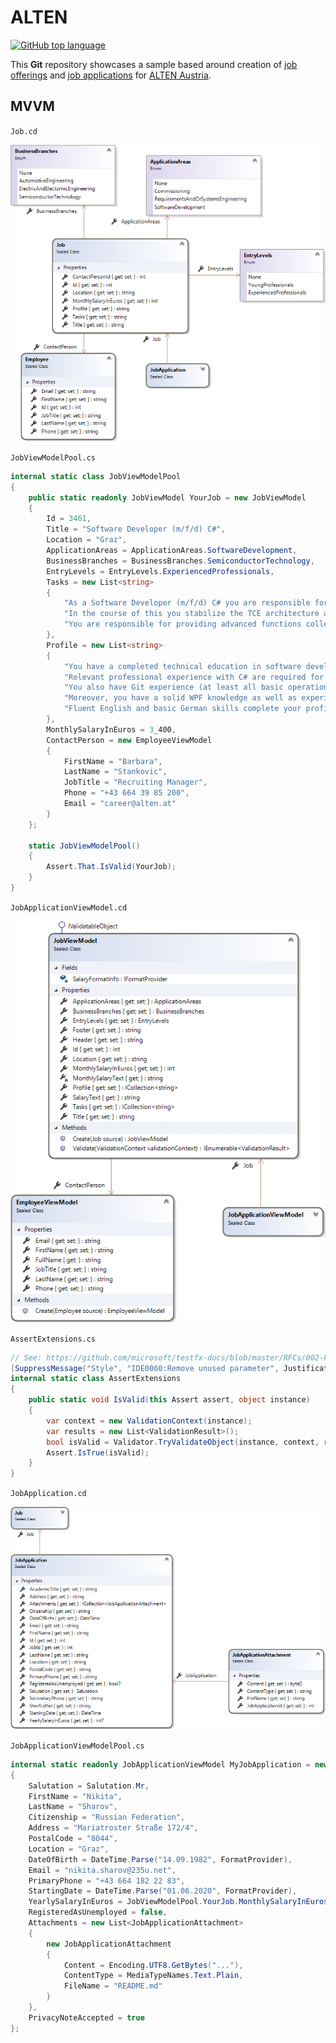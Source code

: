 # ALTEN

[![GitHub top language](https://img.shields.io/github/languages/top/nikita-sharov/alten?style=for-the-badge)](https://github.com/search?q=repo%3Anikita-sharov%2Falten+language%3AC%23&type=Code&ref=advsearch&l=C%23)

This **Git** repository showcases a sample based around creation of [job offerings](https://www.alten.at/en/career/jobs.html) and [job applications](https://www.alten.at/en/speculative-application.html) for  [ALTEN Austria](https://www.alten.at/en).

## MVVM

`Job.cd`

![Job](media/job.png)

`JobViewModelPool.cs`

```csharp
internal static class JobViewModelPool
{
    public static readonly JobViewModel YourJob = new JobViewModel
    {
        Id = 3461,
        Title = "Software Developer (m/f/d) C#",
        Location = "Graz",
        ApplicationAreas = ApplicationAreas.SoftwareDevelopment,
        BusinessBranches = BusinessBranches.SemiconductorTechnology,
        EntryLevels = EntryLevels.ExperiencedProfessionals,
        Tasks = new List<string>
        {
            "As a Software Developer (m/f/d) C# you are responsible for programming software using C# and .NET",
            "In the course of this you stabilize the TCE architecture and you provide the connection to JAMA",
            "You are responsible for providing advanced functions collecting within user surveys"
        },
        Profile = new List<string>
        {
            "You have a completed technical education in software development, computer science or equivalent",
            "Relevant professional experience with C# are required for this position",
            "You also have Git experience (at least all basic operations)",
            "Moreover, you have a solid WPF knowledge as well as experience with MVVM pattern",
            "Fluent English and basic German skills complete your profile"
        },
        MonthlySalaryInEuros = 3_400,
        ContactPerson = new EmployeeViewModel
        {
            FirstName = "Barbara",
            LastName = "Stankovic",
            JobTitle = "Recruiting Manager",
            Phone = "+43 664 39 85 200",
            Email = "career@alten.at"
        }
    };

    static JobViewModelPool()
    {
        Assert.That.IsValid(YourJob);
    }
}
```

`JobApplicationViewModel.cd`

![JobApplication](media/job-view-model.png)

`AssertExtensions.cs`

```csharp
// See: https://github.com/microsoft/testfx-docs/blob/master/RFCs/002-Framework-Extensibility-Custom-Assertions.md
[SuppressMessage("Style", "IDE0060:Remove unused parameter", Justification = "Predefined")]
internal static class AssertExtensions
{
    public static void IsValid(this Assert assert, object instance)
    {
        var context = new ValidationContext(instance);
        var results = new List<ValidationResult>();
        bool isValid = Validator.TryValidateObject(instance, context, results, validateAllProperties: true);
        Assert.IsTrue(isValid);
    }
}
```

`JobApplication.cd`

![JobApplication](media/job-application.png)

`JobApplicationViewModelPool.cs`

```csharp
internal static readonly JobApplicationViewModel MyJobApplication = new JobApplicationViewModel
{
    Salutation = Salutation.Mr,
    FirstName = "Nikita",
    LastName = "Sharov",
    Citizenship = "Russian Federation",
    Address = "Mariatroster Straße 172/4",
    PostalCode = "8044",
    Location = "Graz",
    DateOfBirth = DateTime.Parse("14.09.1982", FormatProvider),
    Email = "nikita.sharov@235u.net",
    PrimaryPhone = "+43 664 182 22 83",
    StartingDate = DateTime.Parse("01.06.2020", FormatProvider),
    YearlySalaryInEuros = JobViewModelPool.YourJob.MonthlySalaryInEuros * 14,
    RegisteredAsUnemployed = false,
    Attachments = new List<JobApplicationAttachment>
    {
        new JobApplicationAttachment
        {
            Content = Encoding.UTF8.GetBytes("..."),
            ContentType = MediaTypeNames.Text.Plain,
            FileName = "README.md"
        }
    },
    PrivacyNoteAccepted = true
};
```
